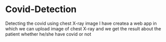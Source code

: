 # Covid-Detection
Detecting the covid using chest X-ray image
I have createa a web app in which we can upload image of chest X-ray and
we get the result about the patient whether he/she have covid or not

